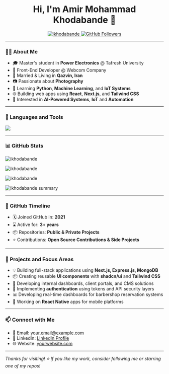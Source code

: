 
<h1 align="center">Hi, I'm Amir Mohammad Khodabande 👋</h1>

<p align="center">
  <a href="https://github.com/ikhodabande"> <img src="https://komarev.com/ghpvc/?username=ikhodabande&label=Profile%20views&color=0e75b6&style=flat" alt="ikhodabande" /> </a>
  <a href="https://github.com/ikhodabande?tab=followers"> <img src="https://img.shields.io/github/followers/ikhodabande?label=Followers&style=social" alt="GitHub Followers" /> </a>
</p>

---

### 👨‍💻 About Me

- 🎓 Master's student in **Power Electronics** @ Tafresh University  
- 💼 Front-End Developer @ Webcom Company  
- 💍 Married & Living in **Qazvin, Iran**  
- 📷 Passionate about **Photography**  
- 🚀 Learning **Python**, **Machine Learning**, and **IoT Systems**  
- 🌐 Building web apps using **React**, **Next.js**, and **Tailwind CSS**  
- 🧠 Interested in **AI-Powered Systems**, **IoT** and **Automation**

---

### 🧰 Languages and Tools

<p align="left">
  <img src="https://skillicons.dev/icons?i=ts,js,react,nextjs,vite,tailwind,html,css,nodejs,express,mongodb,git,github,vscode,figma,python,linux,bash" />
</p>

---

### 📊 GitHub Stats

<p align="left">
  <img src="https://github-readme-stats.vercel.app/api?username=ikhodabande&show_icons=true&locale=en&theme=radical" alt="ikhodabande" />
</p>

<p align="left">
  <img src="https://github-readme-stats.vercel.app/api/top-langs?username=ikhodabande&show_icons=true&locale=en&layout=compact&theme=radical" alt="ikhodabande" />
</p>

<p align="left">
  <img src="https://github-readme-streak-stats.herokuapp.com/?user=ikhodabande&theme=radical" alt="ikhodabande" />
</p>

<p align="left">
  <img src="https://github-profile-summary-cards.vercel.app/api/cards/profile-details?username=ikhodabande&theme=radical" alt="ikhodabande summary" />
</p>

---

### 📅 GitHub Timeline

- 🗓️ Joined GitHub in: **2021**  
- ⌛ Active for: **3+ years**  
- 📦 Repositories: **Public & Private Projects**  
- ⭐ Contributions: **Open Source Contributions & Side Projects**

---

### 🔧 Projects and Focus Areas

- 💡 Building full-stack applications using **Next.js, Express.js, MongoDB**
- 📦 Creating reusable **UI components** with **shadcn/ui** and **Tailwind CSS**
- 💬 Developing internal dashboards, client portals, and CMS solutions
- 🔐 Implementing **authentication** using tokens and API security layers
- 📊 Developing real-time dashboards for barbershop reservation systems
- 📱 Working on **React Native** apps for mobile platforms

---

### 📫 Connect with Me

- 📧 Email: [your.email@example.com](mailto:your.email@example.com)
- 💼 LinkedIn: [LinkedIn Profile](https://linkedin.com/in/your-profile)
- 🌐 Website: [yourwebsite.com](https://yourwebsite.com)

---

_Thanks for visiting! ⭐️ If you like my work, consider following me or starring one of my repos!_
